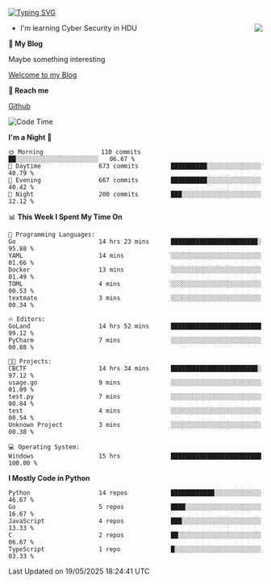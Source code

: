 [![Typing SVG](https://readme-typing-svg.herokuapp.com?font=Fira+Code&pause=1000&random=false&width=450&height=60&lines=Hello+%F0%9F%91%8B%F0%9F%8F%BB;I'm+JBNRZ)](https://git.io/typing-svg)

<a href="#">
  <img align="right" src="https://github-readme-stats.vercel.app/api?username=JBNRZ&show_icons=true&bg_color=15,f2f7fd,E0EAFC" />
</a>

- I'm learning Cyber Security in HDU

 **🌱 My Blog**

Maybe something interesting

[Welcome to my Blog](https://jbnrz.com.cn/)

 **💬 Reach me** 

[Github](https://github.com/JBNRZ)


<!--START_SECTION:waka-->
![Code Time](http://img.shields.io/badge/Code%20Time-1%2C188%20hrs%2045%20mins-blue)

**I'm a Night 🦉** 

```text
🌞 Morning                110 commits         ██░░░░░░░░░░░░░░░░░░░░░░░   06.67 % 
🌆 Daytime                673 commits         ██████████░░░░░░░░░░░░░░░   40.79 % 
🌃 Evening                667 commits         ██████████░░░░░░░░░░░░░░░   40.42 % 
🌙 Night                  200 commits         ███░░░░░░░░░░░░░░░░░░░░░░   12.12 % 
```


📊 **This Week I Spent My Time On** 

```text
💬 Programming Languages: 
Go                       14 hrs 23 mins      ████████████████████████░   95.88 % 
YAML                     14 mins             ░░░░░░░░░░░░░░░░░░░░░░░░░   01.66 % 
Docker                   13 mins             ░░░░░░░░░░░░░░░░░░░░░░░░░   01.49 % 
TOML                     4 mins              ░░░░░░░░░░░░░░░░░░░░░░░░░   00.53 % 
textmate                 3 mins              ░░░░░░░░░░░░░░░░░░░░░░░░░   00.34 % 

🔥 Editors: 
GoLand                   14 hrs 52 mins      █████████████████████████   99.12 % 
PyCharm                  7 mins              ░░░░░░░░░░░░░░░░░░░░░░░░░   00.88 % 

🐱‍💻 Projects: 
CBCTF                    14 hrs 34 mins      ████████████████████████░   97.12 % 
usage.go                 9 mins              ░░░░░░░░░░░░░░░░░░░░░░░░░   01.09 % 
test.py                  7 mins              ░░░░░░░░░░░░░░░░░░░░░░░░░   00.84 % 
test                     4 mins              ░░░░░░░░░░░░░░░░░░░░░░░░░   00.54 % 
Unknown Project          3 mins              ░░░░░░░░░░░░░░░░░░░░░░░░░   00.38 % 

💻 Operating System: 
Windows                  15 hrs              █████████████████████████   100.00 % 
```

**I Mostly Code in Python** 

```text
Python                   14 repos            ████████████░░░░░░░░░░░░░   46.67 % 
Go                       5 repos             ████░░░░░░░░░░░░░░░░░░░░░   16.67 % 
JavaScript               4 repos             ███░░░░░░░░░░░░░░░░░░░░░░   13.33 % 
C                        2 repos             ██░░░░░░░░░░░░░░░░░░░░░░░   06.67 % 
TypeScript               1 repo              █░░░░░░░░░░░░░░░░░░░░░░░░   03.33 % 
```




 Last Updated on 19/05/2025 18:24:41 UTC
<!--END_SECTION:waka-->
